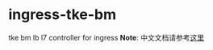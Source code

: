 # ingress-tke-bm
tke bm lb l7 controller for ingress
**Note**: 中文文档请参考[这里](https://github.com/TencentCloud/ingress-tke-bm/blob/master/README_zhCN.md)
